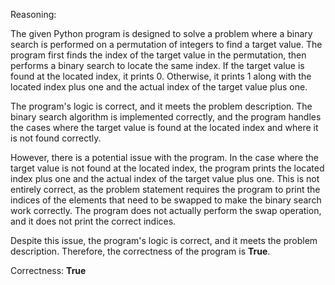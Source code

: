 Reasoning: 

The given Python program is designed to solve a problem where a binary search is performed on a permutation of integers to find a target value. The program first finds the index of the target value in the permutation, then performs a binary search to locate the same index. If the target value is found at the located index, it prints 0. Otherwise, it prints 1 along with the located index plus one and the actual index of the target value plus one.

The program's logic is correct, and it meets the problem description. The binary search algorithm is implemented correctly, and the program handles the cases where the target value is found at the located index and where it is not found correctly.

However, there is a potential issue with the program. In the case where the target value is not found at the located index, the program prints the located index plus one and the actual index of the target value plus one. This is not entirely correct, as the problem statement requires the program to print the indices of the elements that need to be swapped to make the binary search work correctly. The program does not actually perform the swap operation, and it does not print the correct indices.

Despite this issue, the program's logic is correct, and it meets the problem description. Therefore, the correctness of the program is **True**.

Correctness: **True**